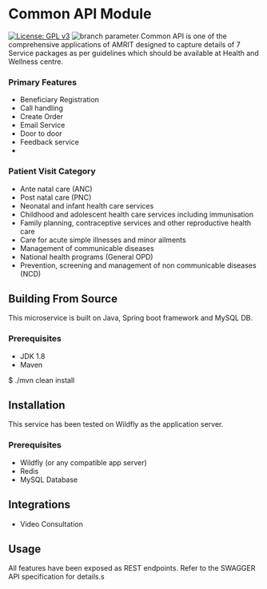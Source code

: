 # Common API Module 
[![License: GPL v3](https://img.shields.io/badge/License-GPLv3-blue.svg)](https://www.gnu.org/licenses/gpl-3.0)  ![branch parameter](https://github.com/PSMRI/Common-API/actions/workflows/sast-and-package.yml/badge.svg)
Common API is one of the comprehensive applications of AMRIT designed to capture details of 7 Service packages as per guidelines which should be available at Health and Wellness centre.

### Primary Features
* Beneficiary Registration
* Call handling
* Create Order
* Email Service
* Door to door
* Feedback service
* 

### Patient Visit Category
* Ante natal care (ANC)
* Post natal care (PNC)
* Neonatal and infant health care services
* Childhood and adolescent health care services including immunisation
* Family planning, contraceptive services and other reproductive health care
* Care for acute simple illnesses and minor ailments 
* Management of communicable diseases
* National health programs (General OPD)
* Prevention, screening and management of non communicable diseases (NCD)

## Building From Source
This microservice is built on Java, Spring boot framework and MySQL DB.

### Prerequisites 
* JDK 1.8
* Maven 

$ ./mvn clean install

## Installation
This service has been tested on Wildfly as the application server.

### Prerequisites 
* Wildfly (or any compatible app server)
* Redis
* MySQL Database

## Integrations
* Video Consultation

## Usage
All features have been exposed as REST endpoints. Refer to the SWAGGER API specification for details.s
